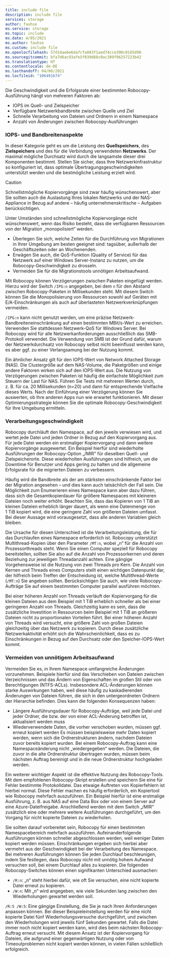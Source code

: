 ```yaml
---
title: include file
description: include file
services: storage
author: fauhse
ms.service: storage
ms.topic: include
ms.date: 4/05/2021
ms.author: fauhse
ms.custom: include file
ms.openlocfilehash: 57d14ae6e6da7cfa883f1aed74cce390c0185d98
ms.sourcegitcommit: bfa7d6ac93afe5f039d68c0ac389f06257223b42
ms.translationtype: HT
ms.contentlocale: de-DE
ms.lasthandoff: 04/06/2021
ms.locfileid: "106491674"
---
```

Die Geschwindigkeit und die Erfolgsrate einer bestimmten Robocopy-Ausführung hängt von mehreren Faktoren ab:

* IOPS im Quell- und Zielspeicher
* Verfügbare Netzwerkbandbreite zwischen Quelle und Ziel
* Schnelle Verarbeitung von Dateien und Ordnern in einem Namespace
* Anzahl von Änderungen zwischen Robocopy-Ausführungen


### <a name="iops-and-bandwidth-considerations"></a>IOPS- und Bandbreitenaspekte

In dieser Kategorie geht es um die Leistung des **Quellspeichers**, des **Zielspeichers** und des für die Verbindung verwendeten **Netzwerks**. Der maximal mögliche Durchsatz wird durch die langsamste dieser drei Komponenten bestimmt. Stellen Sie sicher, dass Ihre Netzwerkinfrastruktur so konfiguriert ist, dass optimale Übertragungsgeschwindigkeiten unterstützt werden und die bestmögliche Leistung erzielt wird.

> [!CAUTION]
> Schnellstmögliche Kopiervorgänge sind zwar häufig wünschenswert, aber Sie sollten auch die Auslastung Ihres lokalen Netzwerks und der NAS-Appliance in Bezug auf andere – häufig unternehmenskritische – Aufgaben berücksichtigen.

Unter Umständen sind schnellstmögliche Kopiervorgänge nicht wünschenswert, wenn das Risiko besteht, dass die verfügbaren Ressourcen von der Migration „monopolisiert“ werden.

* Überlegen Sie sich, welche Zeiten für die Durchführung von Migrationen in Ihrer Umgebung am besten geeignet sind: tagsüber, außerhalb der Geschäftszeiten oder an Wochenenden.
* Erwägen Sie auch, die QoS-Funktion (Quality of Service) für das Netzwerk auf einer Windows Server-Instanz zu nutzen, um die Robocopy-Geschwindigkeit zu drosseln.
* Vermeiden Sie für die Migrationstools unnötigen Arbeitsaufwand.

Mit Robocopy können Verzögerungen zwischen Paketen eingefügt werden. Hierzu wird der Switch `/IPG:n` angegeben, bei dem `n` für den Abstand zwischen Robocopy-Paketen in Millisekunden steht. Mit diesem Switch können Sie die Monopolisierung von Ressourcen sowohl auf Geräten mit E/A-Einschränkungen als auch auf überlasteten Netzwerkverknüpfungen vermeiden.

`/IPG:n` kann nicht genutzt werden, um eine präzise Netzwerk-Bandbreiteneinschränkung auf einen bestimmten MBit/s-Wert zu erreichen. Verwenden Sie stattdessen Netzwerk-QoS für Windows Server. Bei Robocopy wird für alle Netzwerkanforderungen ausschließlich das SMB-Protokoll verwendet. Die Verwendung von SMB ist der Grund dafür, warum der Netzwerkdurchsatz von Robocopy selbst nicht beeinflusst werden kann, es aber ggf. zu einer Verlangsamung bei der Nutzung kommt. 

Ein ähnlicher Ansatz gilt für den IOPS-Wert von Network Attached Storage (NAS). Die Clustergröße auf dem NAS-Volume, die Paketgrößen und einige andere Faktoren wirken sich auf den IOPS-Wert aus. Die Nutzung von Verzögerungen zwischen Paketen ist häufig die einfachste Möglichkeit zum Steuern der Last für NAS. Führen Sie Tests mit mehreren Werten durch, z. B. für ca. 20 Millisekunden (n=20) und dann für entsprechende Vielfache dieses Werts. Nach der Einführung einer Verzögerung können Sie auswerten, ob Ihre anderen Apps nun wie erwartet funktionieren. Mit dieser Optimierungsstrategie können Sie die optimale Robocopy-Geschwindigkeit für Ihre Umgebung ermitteln.

### <a name="processing-speed"></a>Verarbeitungsgeschwindigkeit

Robocopy durchläuft den Namespace, auf den jeweils verwiesen wird, und wertet jede Datei und jeden Ordner in Bezug auf den Kopiervorgang aus. Für jede Datei werden ein erstmaliger Kopiervorgang und dann weitere Kopiervorgänge ausgewertet. Ein Beispiel hierfür sind wiederholte Ausführungen der Robocopy-Option „/MIR“ für dieselben Quell- und Zielspeicherorte. Diese wiederholten Ausführungen sind hilfreich, um die Downtime für Benutzer und Apps gering zu halten und die allgemeine Erfolgsrate für die migrierten Dateien zu verbessern.

Häufig wird die Bandbreite als der am stärksten einschränkende Faktor bei der Migration angesehen – und dies kann auch tatsächlich der Fall sein. Die Möglichkeit zum Enumerieren eines Namespace kann aber dazu führen, dass sich die Gesamtkopierdauer für größere Namespaces mit kleineren Dateien noch weiter erhöht. Beachten Sie, dass das Kopieren von 1 TiB an kleinen Dateien erheblich länger dauert, als wenn eine Datenmenge von 1 TiB kopiert wird, die eine geringere Zahl von größeren Dateien umfasst. Bei dieser Aussage wird vorausgesetzt, dass alle anderen Variablen gleich bleiben.

Die Ursache für diesen Unterschied ist die Verarbeitungsleistung, die für das Durchlaufen eines Namespace erforderlich ist. Robocopy unterstützt Multithread-Kopien über den Parameter `/MT:n`, wobei „n“ für die Anzahl von Prozessorthreads steht. Wenn Sie einen Computer speziell für Robocopy bereitstellen, sollten Sie also auf die Anzahl von Prozessorkernen und deren Beziehung zur jeweiligen Threadanzahl achten. Eine gängige Vorgehensweise ist die Nutzung von zwei Threads pro Kern. Die Anzahl von Kernen und Threads eines Computers stellt einen wichtigen Datenpunkt dar, der hilfreich beim Treffen der Entscheidung ist, welche Multithread-Werte (`/MT:n`) Sie angeben sollten. Berücksichtigen Sie auch, wie viele Robocopy-Aufträge Sie auf einem bestimmten Computer parallel ausführen möchten.

Bei einer höheren Anzahl von Threads verläuft der Kopiervorgang für die kleinen Dateien aus dem Beispiel mit 1 TiB erheblich schneller als bei einer geringeren Anzahl von Threads. Gleichzeitig kann es sein, dass die zusätzliche Investition in Ressourcen beim Beispiel mit 1 TiB an größeren Dateien nicht zu proportionalen Vorteilen führt. Bei einer höheren Anzahl von Threads wird versucht, eine größere Zahl von großen Dateien gleichzeitig über das Netzwerk zu kopieren. Durch diese zusätzliche Netzwerkaktivität erhöht sich die Wahrscheinlichkeit, dass es zu Einschränkungen in Bezug auf den Durchsatz oder den Speicher-IOPS-Wert kommt.

### <a name="avoid-unnecessary-work"></a>Vermeiden von unnötigem Arbeitsaufwand

Vermeiden Sie es, in Ihrem Namespace umfangreiche Änderungen vorzunehmen. Beispiele hierfür sind das Verschieben von Dateien zwischen Verzeichnissen und das Ändern von Eigenschaften im großen Stil oder von Berechtigungen (NTFS-ACLs). Insbesondere ACL-Änderungen können starke Auswirkungen haben, weil diese häufig zu kaskadierenden Änderungen von Dateien führen, die sich in den untergeordneten Ordnern der Hierarchie befinden. Dies kann die folgenden Konsequenzen haben:

* Längere Ausführungsdauer für Robocopy-Aufträge, weil jede Datei und jeder Ordner, die bzw. der von einer ACL-Änderung betroffen ist, aktualisiert werden muss
* Wiederverwendete Daten, die vorher verschoben wurden, müssen ggf. erneut kopiert werden Es müssen beispielsweise mehr Daten kopiert werden, wenn sich die Ordnerstrukturen ändern, nachdem Dateien zuvor bereits kopiert wurden. Bei einem Robocopy-Auftrag kann eine Namespaceänderung nicht „wiedergegeben“ werden. Die Dateien, die zuvor in die alte Ordnerstruktur übertragen wurden, müssen beim nächsten Auftrag bereinigt und in die neue Ordnerstruktur hochgeladen werden.

Ein weiterer wichtiger Aspekt ist die effektive Nutzung des Robocopy-Tools. Mit dem empfohlenen Robocopy-Skript erstellen und speichern Sie eine für Fehler bestimmte Protokolldatei. Das etwaige Auftreten von Kopierfehlern ist hierbei normal. Diese Fehler machen es häufig erforderlich, ein Kopiertool wie Robocopy mehrfach auszuführen. Ein Beispiel hierfür ist eine erstmalige Ausführung, z. B. aus NAS auf eine Data Box oder von einem Server auf eine Azure-Dateifreigabe. Anschließend werden mit dem Switch „/MIR“ zusätzlich eine oder mehrere weitere Ausführungen durchgeführt, um den Vorgang für nicht kopierte Dateien zu wiederholen.

Sie sollten darauf vorbereitet sein, Robocopy für einen bestimmten Namespacebereich mehrfach auszuführen. Aufeinanderfolgende Ausführungen können schneller abgeschlossen werden, weil weniger Daten kopiert werden müssen. Einschränkungen ergeben sich hierbei aber vermehrt aus der Geschwindigkeit bei der Verarbeitung des Namespace. Bei mehreren Ausführungen können Sie jeden Durchlauf beschleunigen, indem Sie festlegen, dass Robocopy nicht mit unnötig hohem Aufwand versuchen soll, bei einem Durchlauf alles zu kopieren. Die folgenden Robocopy-Switches können einen signifikanten Unterschied ausmachen:

* `/R:n`: „n“ steht hierbei dafür, wie oft Sie versuchen, eine nicht kopierte Datei erneut zu kopieren. 
* `/W:n`: Mit „n“ wird angegeben, wie viele Sekunden lang zwischen den Wiederholungen gewartet werden soll.

`/R:5 /W:5`: Eine gängige Einstellung, die Sie je nach Ihren Anforderungen anpassen können. Bei dieser Beispieleinstellung werden für eine nicht kopierte Datei fünf Wiederholungsversuche durchgeführt, und zwischen den Wiederholungen wird jeweils fünf Sekunden gewartet. Falls die Datei immer noch nicht kopiert werden kann, wird dies beim nächsten Robocopy-Auftrag erneut versucht. Mit diesem Ansatz ist der Kopiervorgang für Dateien, die aufgrund einer gegenwärtigen Nutzung oder von Timeoutproblemen nicht kopiert werden können, in vielen Fällen schließlich erfolgreich.
   
